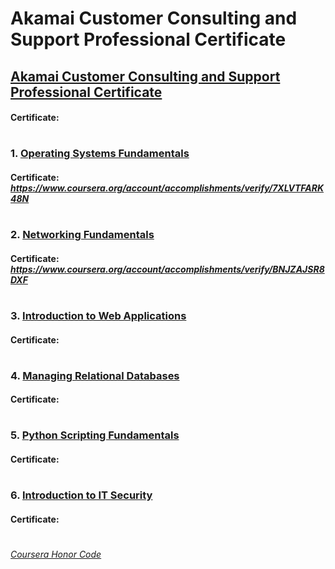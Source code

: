 # Akamai Customer Consulting and Support Professional Certificate


## [Akamai Customer Consulting and Support Professional Certificate](https://www.coursera.org/professional-certificates/akamai-customer-consulting-and-support)
####    **Certificate:**
#

### 1. [Operating Systems Fundamentals](https://www.coursera.org/learn/akamai-operating-systems?specialization=akamai-customer-consulting-and-support)

####    **Certificate:** _https://www.coursera.org/account/accomplishments/verify/7XLVTFARK48N_
#

### 2. [Networking Fundamentals](https://www.coursera.org/learn/akamai-networking?specialization=akamai-customer-consulting-and-support)

####    **Certificate:** _https://www.coursera.org/account/accomplishments/verify/BNJZAJSR8DXF_
#

### 3. [Introduction to Web Applications](https://www.coursera.org/learn/akamai-web-apps?specialization=akamai-customer-consulting-and-support)

####    **Certificate:**
#

### 4. [Managing Relational Databases](https://www.coursera.org/learn/akamai-databases?specialization=akamai-customer-consulting-and-support)

####    **Certificate:**
#

### 5. [Python Scripting Fundamentals](https://www.coursera.org/learn/akamai-programming?specialization=akamai-customer-consulting-and-support)

####    **Certificate:**
#

### 6. [Introduction to IT Security](https://www.coursera.org/learn/akamai-security?specialization=akamai-customer-consulting-and-support)

####    **Certificate:**
#



[*Coursera Honor Code*](https://www.coursera.support/s/article/209818863-Coursera-Honor-Code?language=en_US)
